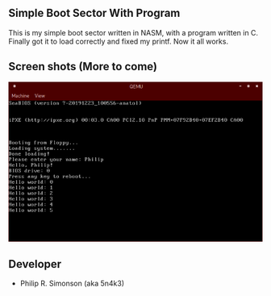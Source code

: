 ## Simple Boot Sector With Program

This is my simple boot sector written in NASM, with a program written in C. Finally
got it to load correctly and fixed my printf. Now it all works.

## Screen shots (More to come)

![Alt text](screens/screen1_02112020.png?raw=true "What it looks like right now.")

## Developer

 - Philip R. Simonson (aka 5n4k3)

